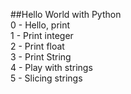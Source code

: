 ##Hello World with Python <br />
0 - Hello, print <br />
1 - Print integer <br />
2 - Print float <br />
3 - Print String <br />
4 - Play with strings <br />
5 - Slicing strings <br />
